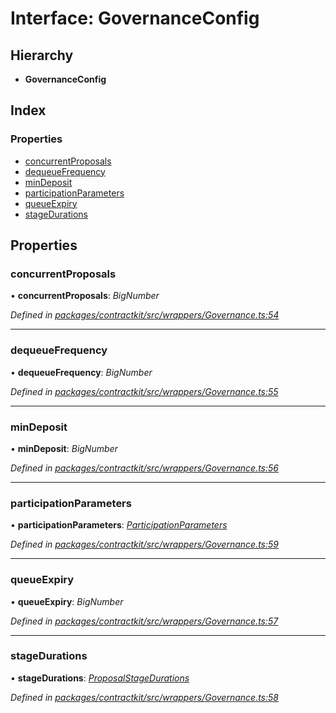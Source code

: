 # Interface: GovernanceConfig

## Hierarchy

* **GovernanceConfig**

## Index

### Properties

* [concurrentProposals](_wrappers_governance_.governanceconfig.md#concurrentproposals)
* [dequeueFrequency](_wrappers_governance_.governanceconfig.md#dequeuefrequency)
* [minDeposit](_wrappers_governance_.governanceconfig.md#mindeposit)
* [participationParameters](_wrappers_governance_.governanceconfig.md#participationparameters)
* [queueExpiry](_wrappers_governance_.governanceconfig.md#queueexpiry)
* [stageDurations](_wrappers_governance_.governanceconfig.md#stagedurations)

## Properties

###  concurrentProposals

• **concurrentProposals**: *BigNumber*

*Defined in [packages/contractkit/src/wrappers/Governance.ts:54](https://github.com/celo-org/celo-monorepo/blob/master/packages/contractkit/src/wrappers/Governance.ts#L54)*

___

###  dequeueFrequency

• **dequeueFrequency**: *BigNumber*

*Defined in [packages/contractkit/src/wrappers/Governance.ts:55](https://github.com/celo-org/celo-monorepo/blob/master/packages/contractkit/src/wrappers/Governance.ts#L55)*

___

###  minDeposit

• **minDeposit**: *BigNumber*

*Defined in [packages/contractkit/src/wrappers/Governance.ts:56](https://github.com/celo-org/celo-monorepo/blob/master/packages/contractkit/src/wrappers/Governance.ts#L56)*

___

###  participationParameters

• **participationParameters**: *[ParticipationParameters](_wrappers_governance_.participationparameters.md)*

*Defined in [packages/contractkit/src/wrappers/Governance.ts:59](https://github.com/celo-org/celo-monorepo/blob/master/packages/contractkit/src/wrappers/Governance.ts#L59)*

___

###  queueExpiry

• **queueExpiry**: *BigNumber*

*Defined in [packages/contractkit/src/wrappers/Governance.ts:57](https://github.com/celo-org/celo-monorepo/blob/master/packages/contractkit/src/wrappers/Governance.ts#L57)*

___

###  stageDurations

• **stageDurations**: *[ProposalStageDurations](_wrappers_governance_.proposalstagedurations.md)*

*Defined in [packages/contractkit/src/wrappers/Governance.ts:58](https://github.com/celo-org/celo-monorepo/blob/master/packages/contractkit/src/wrappers/Governance.ts#L58)*
